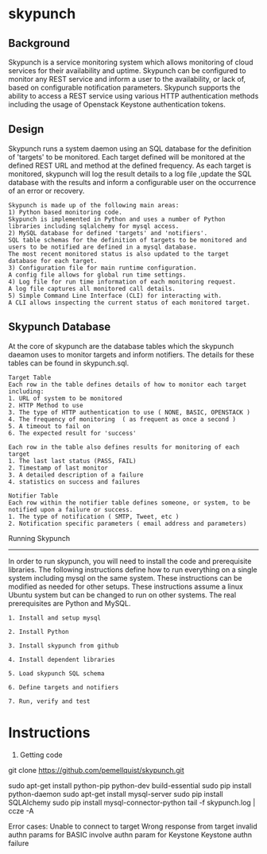skypunch
========

Background
----------
Skypunch is a service monitoring system which allows monitoring of cloud services for their availability and uptime. Skypunch can be configured to monitor any REST service and inform a user to the availability, or lack of, based on configurable notification parameters.  Skypunch supports the ability to access a REST service using various HTTP authentication methods including the usage of Openstack Keystone authentication tokens.

Design
------
Skypunch runs a system daemon using an SQL database for the definition of 'targets' to be monitored. Each target defined will be monitored at the defined REST URL and method at the defined frequency. As each target is monitored, skypunch will log the result details to a log file ,update the SQL database with the results and inform a configurable user on the occurrence of an error or recovery.

    Skypunch is made up of the following main areas:
    1) Python based monitoring code.
    Skypunch is implemented in Python and uses a number of Python libraries including sqlalchemy for mysql access.
    2) MySQL database for defined 'targets' and 'notifiers'.
    SQL table schemas for the definition of targets to be monitored and users to be notified are defined in a mysql database. 
    The most recent monitored status is also updated to the target database for each target.
    3) Configuration file for main runtime configuration.
    A config file allows for global run time settings.
    4) Log file for run time information of each monitoring request.
    A log file captures all monitored call details.
    5) Simple Command Line Interface (CLI) for interacting with.
    A CLI allows inspecting the current status of each monitored target.

Skypunch Database
-----------------
At the core of skypunch are the database tables which the skypunch daeamon uses to monitor targets and inform notifiers. The details for these tables can be found in skypunch.sql.

    Target Table
    Each row in the table defines details of how to monitor each target including:
    1. URL of system to be monitored 
    2. HTTP Method to use
    3. The type of HTTP authentication to use ( NONE, BASIC, OPENSTACK )
    4. The frequency of monitoring  ( as frequent as once a second )
    5. A timeout to fail on 
    6. The expected result for 'success'
    
    Each row in the table also defines results for monitoring of each target
    1. The last last status (PASS, FAIL)
    2. Timestamp of last monitor
    3. A detailed description of a failure
    4. statistics on success and failures

    Notifier Table
    Each row within the notifier table defines someone, or system, to be notified upon a failure or success.
    1. The type of notification ( SMTP, Tweet, etc )
    2. Notification specific parameters ( email address and parameters) 


Running Skypunch

----------------

In order to run skypunch, you will need to install the code and prerequisite libraries.
 The following instructions define how to run everything on a single system including mysql on the same system. These instructions can be modified as needed for other setups. These instructions assume a linux Ubuntu system but can be changed to run on other systems. The real prerequisites are Python and MySQL.

    1. Install and setup mysql
    
    2. Install Python

    3. Install skypunch from github

    4. Install dependent libraries

    5. Load skypunch SQL schema

    6. Define targets and notifiers

    7. Run, verify and test




Instructions
============
1) Getting code

git clone https://github.com/pemellquist/skypunch.git <your directory>



sudo apt-get install python-pip python-dev build-essential
sudo pip install python-daemon
sudo apt-get install mysql-server
sudo pip install SQLAlchemy
sudo pip install mysql-connector-python
tail -f skypunch.log | ccze -A


Error cases:
Unable to connect to target
Wrong response from target
invalid authn params for BASIC
involve authn param for Keystone
Keystone authn failure

